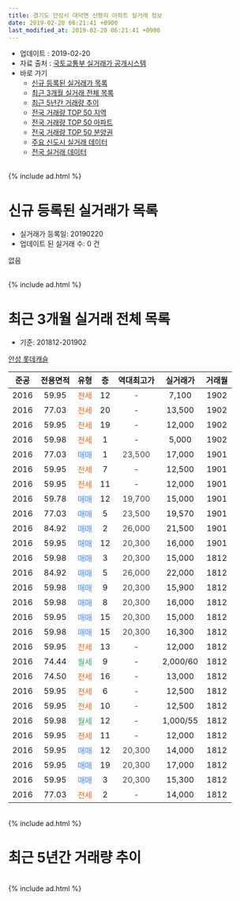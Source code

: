 ```yaml
---
title: 경기도 안성시 대덕면 신령리 아파트 실거래 정보
date: 2019-02-20 06:21:41 +0900
last_modified_at: 2019-02-20 06:21:41 +0900
---
```


* 업데이트 : 2019-02-20
* 자료 출처 : [국토교통부 실거래가 공개시스템](http://rt.molit.go.kr)
* 바로 가기
    * [신규 등록된 실거래가 목록](#신규-등록된-실거래가-목록)
    * [최근 3개월 실거래 전체 목록](#최근-3개월-실거래-전체-목록)
    * [최근 5년간 거래량 추이](#최근-5년간-거래량-추이)
    * [전국 거래량 TOP 50 지역](https://inasie.github.io/apt-trade-info/최근-3개월-전국에서-가장-거래가-많이-발생한-지역)
    * [전국 거래량 TOP 50 아파트](https://inasie.github.io/apt-trade-info/최근-3개월-전국에서-가장-거래가-많이-발생한-아파트)
    * [전국 거래량 TOP 50 분양권](https://inasie.github.io/apt-trade-info/최근-3개월-전국에서-가장-거래가-많이-발생한-분양권)
    * [주요 신도시 실거래 데이터](https://inasie.github.io/apt-trade-info/주요-신도시)
    * [전국 실거래 데이터](https://inasie.github.io/apt-trade-info/전국)
<br>
{% include ad.html %}
<br>

# 신규 등록된 실거래가 목록
* 실거래가 등록일: 20190220
* 업데이트 된 실거래 수: 0 건

없음

<br>
{% include ad.html %}
<br>

# 최근 3개월 실거래 전체 목록
* 기준: 201812-201902


[안성 롯데캐슬](https://search.naver.com/search.naver?query=%EA%B2%BD%EA%B8%B0%EB%8F%84+%EC%95%88%EC%84%B1%EC%8B%9C+%EB%8C%80%EB%8D%95%EB%A9%B4+%EC%8B%A0%EB%A0%B9%EB%A6%AC+%EC%95%88%EC%84%B1+%EB%A1%AF%EB%8D%B0%EC%BA%90%EC%8A%AC)

|준공|전용면적|유형|층|역대최고가|실거래가|거래월|
|:---:|:---:|:---:|:---:|:---:|:---:|:---:|
|2016|59.95|<span style="color:#ff5a00">전세</span>|12|<span style="color:#444444">-</span>|7,100|1902|
|2016|77.03|<span style="color:#ff5a00">전세</span>|20|<span style="color:#444444">-</span>|13,500|1902|
|2016|59.95|<span style="color:#ff5a00">전세</span>|19|<span style="color:#444444">-</span>|12,000|1902|
|2016|59.98|<span style="color:#ff5a00">전세</span>|1|<span style="color:#444444">-</span>|5,000|1902|
|2016|77.03|<span style="color:#4285f3">매매</span>|1|<span style="color:#444444">23,500</span>|17,000|1901|
|2016|59.95|<span style="color:#ff5a00">전세</span>|7|<span style="color:#444444">-</span>|12,500|1901|
|2016|59.95|<span style="color:#ff5a00">전세</span>|11|<span style="color:#444444">-</span>|12,000|1901|
|2016|59.78|<span style="color:#4285f3">매매</span>|12|<span style="color:#444444">19,700</span>|15,000|1901|
|2016|77.03|<span style="color:#4285f3">매매</span>|5|<span style="color:#444444">23,500</span>|19,570|1901|
|2016|84.92|<span style="color:#4285f3">매매</span>|2|<span style="color:#444444">26,000</span>|21,500|1901|
|2016|59.95|<span style="color:#4285f3">매매</span>|12|<span style="color:#444444">20,300</span>|16,000|1901|
|2016|59.98|<span style="color:#4285f3">매매</span>|3|<span style="color:#444444">20,300</span>|15,000|1812|
|2016|84.92|<span style="color:#4285f3">매매</span>|5|<span style="color:#444444">26,000</span>|22,000|1812|
|2016|59.98|<span style="color:#4285f3">매매</span>|9|<span style="color:#444444">20,300</span>|15,900|1812|
|2016|59.98|<span style="color:#4285f3">매매</span>|8|<span style="color:#444444">20,300</span>|16,000|1812|
|2016|59.95|<span style="color:#4285f3">매매</span>|15|<span style="color:#444444">20,300</span>|15,000|1812|
|2016|59.98|<span style="color:#4285f3">매매</span>|15|<span style="color:#444444">20,300</span>|16,300|1812|
|2016|59.95|<span style="color:#ff5a00">전세</span>|13|<span style="color:#444444">-</span>|12,000|1812|
|2016|74.44|<span style="color:#34a853">월세</span>|9|<span style="color:#444444">-</span>|2,000/60|1812|
|2016|74.50|<span style="color:#ff5a00">전세</span>|16|<span style="color:#444444">-</span>|13,000|1812|
|2016|59.95|<span style="color:#ff5a00">전세</span>|6|<span style="color:#444444">-</span>|12,500|1812|
|2016|59.95|<span style="color:#ff5a00">전세</span>|10|<span style="color:#444444">-</span>|12,500|1812|
|2016|59.98|<span style="color:#34a853">월세</span>|12|<span style="color:#444444">-</span>|1,000/55|1812|
|2016|59.95|<span style="color:#ff5a00">전세</span>|11|<span style="color:#444444">-</span>|12,000|1812|
|2016|59.95|<span style="color:#4285f3">매매</span>|12|<span style="color:#444444">20,300</span>|14,000|1812|
|2016|59.95|<span style="color:#4285f3">매매</span>|19|<span style="color:#444444">20,300</span>|17,000|1812|
|2016|59.95|<span style="color:#4285f3">매매</span>|3|<span style="color:#444444">20,300</span>|15,300|1812|
|2016|77.03|<span style="color:#ff5a00">전세</span>|2|<span style="color:#444444">-</span>|14,000|1812|


<br>
{% include ad.html %}
<br>

# 최근 5년간 거래량 추이


<div style="width:100%;">
    <canvas id="deal_progress" height="200"></canvas>
</div>

<script>
new Chart(document.getElementById("deal_progress"), {
    type: 'line',
    data: {
        labels: ['201402','201403','201404','201405','201406','201407','201408','201409','201410','201411','201412','201501','201502','201503','201504','201505','201506','201507','201508','201509','201510','201511','201512','201601','201602','201603','201604','201605','201606','201607','201608','201609','201610','201611','201612','201701','201702','201703','201704','201705','201706','201707','201708','201709','201710','201711','201712','201801','201802','201803','201804','201805','201806','201807','201808','201809','201810','201811','201812','201901','201902'],
        datasets: [{
            label: '매매',
            pointRadius: 1,
            data: [0, 0, 0, 0, 0, 0, 0, 0, 0, 0, 0, 0, 0, 0, 0, 0, 0, 0, 0, 0, 0, 0, 0, 0, 0, 2, 2, 15, 7, 10, 2, 5, 4, 3, 8, 3, 7, 7, 12, 9, 6, 5, 5, 9, 6, 5, 10, 3, 7, 12, 9, 6, 9, 7, 9, 11, 7, 9, 9, 5, 0],
            borderColor: "rgba(255, 201, 14, 1)",
            backgroundColor: "rgba(255, 201, 14, 0.5)",
            fill: false,
            lineTension: 0
        },{
            label: '전월세',
            pointRadius: 1,
            data: [0, 0, 0, 0, 0, 0, 0, 0, 0, 0, 0, 0, 0, 0, 0, 0, 0, 0, 0, 0, 0, 0, 0, 23, 47, 54, 27, 15, 4, 8, 7, 1, 4, 4, 2, 1, 5, 2, 2, 3, 5, 5, 3, 6, 3, 7, 5, 13, 23, 23, 14, 9, 10, 10, 5, 7, 9, 5, 8, 2, 4],
            borderColor: "rgba(0, 141, 185, 1)",
            backgroundColor: "rgba(0, 141, 185, 0.5)",
            fill: false,
            lineTension: 0
        }
        ]
    },
    options: {
        responsive: true,
        title: {
            display: false
        },
        tooltips: {
            mode: 'index',
            intersect: false
        },
        hover: {
            mode: 'nearest',
            intersect: true
        },
        scales: {
            xAxes: [{
                display: true,
                scaleLabel: {
                    display: true,
                    labelString: '년/월'
                }
            }],
            yAxes: [{
                display: true,
                ticks: {
                    suggestedMin: 0,
                },
                scaleLabel: {
                    display: true,
                    labelString: '실거래 수'
                }
            }]
        }
    }
});

</script>


<br>
{% include ad.html %}
<br>


